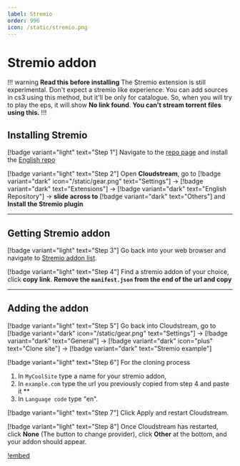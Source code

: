 ```yaml
---
label: Stremio
order: 996
icon: /static/stremio.png
---
```


# Stremio addon

!!! warning **Read this before installing**
The Stremio extension is still experimental. Don't expect a stremio like experience. You can add sources in cs3 using this method, but it'll be only for catalogue. So, when you will try to play the eps, it will show **No link found**. **You can't stream torrent files using this.**
!!!

## Installing Stremio

[!badge variant="light" text="Step 1"] Navigate to the [repo page](https://www.cloudstream.cf/repos) and install the [English repo](cloudstreamrepo://raw.githubusercontent.com/recloudstream/cloudstream-extensions/builds/repo.json)

[!badge variant="light" text="Step 2"] Open **Cloudstream**, go to [!badge variant="dark" icon="/static/gear.png" text="Settings"] → [!badge variant="dark" text="Extensions"] → [!badge variant="dark" text="English Repository"] → **slide across to** [!badge variant="dark" text="Others"] and **Install the Stremio plugin**

___
## Getting Stremio addon

[!badge variant="light" text="Step 3"] Go back into your web browser and navigate to [Stremio addon list](https://stremio-addons.netlify.app/).

[!badge variant="light" text="Step 4"] Find a stremio addon of your choice, click **copy link**.  **Remove the `manifest.json` from the end of the url and copy**

___
## Adding the addon

[!badge variant="light" text="Step 5"] Go back into Cloudstream, go to [!badge variant="dark" icon="/static/gear.png" text="Settings"] → [!badge variant="dark" text="General"] → [!badge variant="dark" icon="plus" text="Clone site"] → [!badge variant="dark" text="Stremio example"]

[!badge variant="light" text="Step 6"] For the cloning process

1. In `MyCoolSite` type a name for your stremio addon,
2. In `example.com` type the url you previously copied from step 4 and paste it **
3. In `Language code` type "en".

[!badge variant="light" text="Step 7"] Click Apply and restart Cloudstream.

[!badge variant="light" text="Step 8"] Once Cloudstream has restarted, click **None** (The button to change provider), click **Other** at the bottom, and your addon should appear.

[!embed](https://www.youtube-nocookie.com/embed/iHZENk0MKXs)
